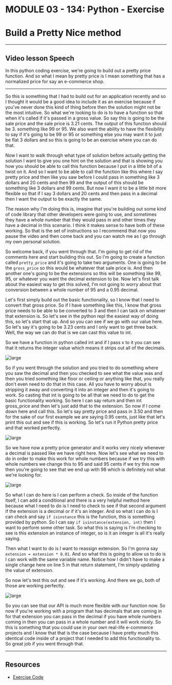 # MODULE 03 - 134: Python - Exercise

# Build a Pretty Nice method

---

## Video lesson Speech

In this python coding exercise, we're going to build out a pretty price 
function. And so what I mean by pretty price is I mean something that 
has a normalized price for say an e-commerce shop.

****

So this is something that I had to build out 
for an application recently and so I thought it would be a good idea to 
include it as an exercise because if you've never done this kind of 
thing before then the solution might not be the most intuitive. So what 
we're looking to do is to have a function so that when it's called if 
it's passed in a gross value. So say this is going to be the sale price 
and the sale price is 3.21 cents. The output of this function should be 
3. something like 99 or 95. We also want the ability to have the 
flexibility to say if it's going to be 99 or 95 or something else you 
may want it to just be flat 3 dollars and so this is going to be an 
exercise where you can do that.

Now I want to walk through what type of solution before actually 
getting the solution I want to give you one hint on the solution and 
that is showing you how you should be able to call this function because
 I put in a little bit of a twist on it. And so I want to be able to 
call the function like this where I say pretty price and then like you 
saw before I could pass in something like 3 dollars and 20 cents and 
then 99 and the output of this should be something like 3 dollars and 99
 cents. But now I want it to be a little bit more flexible so that if I 
say 3 dollars and 20 cents and then pass in a decimal then I want the 
output to be exactly the same.

The reason why I'm doing this is, imagine that you're building out 
some kind of code library that other developers were going to use, and 
sometimes they have a whole number that they would pass in and other 
times they have a decimal in this scenario. I think it makes sense to 
have both of these working. So that is the set of instructions so I 
recommend that now you pause the video and then come back and you can 
watch me as I go through my own personal solution.

So welcome back, if you went through that. I'm going to get rid of 
the comments here and start building this out. So I'm going to create a 
function called `pretty_price` and it's going to take two arguments. One is going to be the `gross_price` so this would be whatever that sale price is. And then another one's 
going to be the extensions so this will be something like 99, 95, or 
whatever you want the decimal extension to be. Now let's first talk 
about the easiest way to get this solved, I'm not going to worry about 
that conversion between a whole number of 95 and a 0.95 decimal.

Let's first simply build out the basic functionality, so I know that I
 need to convert that gross price. So if I have something like this, I 
know that gross price needs to be able to be converted to 3 and then I 
can tack on whatever that extension is. So let's see in the python repl 
the easiest way of doing this, so let's start that up. And so you can 
see if we go with our value here. So let's say it's going to be 3.23 
cents and I only want to get three back. Well, the way we can do that is
 we can cast this value to int.

So we have a function in python called int and if I pass x to it you 
can see that it returns the integer value which means it strips out all 
of the decimals.

![large](https://s3-us-west-2.amazonaws.com/images-devcamp/Python+Coding+Exercises/Mathematical+Computation/Build+a+Pretty+Price+Method+in+Python+%23+1700/image11.png)

So if you went through the solution and you tried to do something 
where you saw the decimal and then you checked to see what the value was
 and then you tried something like floor or ceiling or anything like 
that, you really don't even need to do that in this case. All you have 
to worry about is stripping it away and converting it into an integer 
and then it's going to work. So casting that int is going to be all that
 we need to do to get the basic functionality working. So here I can say
 return and then int gross_price and then let's just add that to the 
extension. So now if I come down here and call this. So let's say pretty
 price and pass in 3.50 and then for the sake of our first example we 
are saying 0.95 cents, just like that let's print this out and see if 
this is working. So let's run it Python pretty price and that worked 
perfectly.

![large](https://s3-us-west-2.amazonaws.com/images-devcamp/Python+Coding+Exercises/Mathematical+Computation/Build+a+Pretty+Price+Method+in+Python+%23+1700/image12.png)

So we have now a pretty price generator and it works very nicely 
whenever a decimal is passed like we have right here. Now let's see what
 we need to do in order to make this work for whole numbers because if 
we try this with whole numbers we change this to 95 and said 95 cents if
 we try this now then you're going to see that we end up with 98 which 
is definitely not what we're looking for.

![large](https://s3-us-west-2.amazonaws.com/images-devcamp/Python+Coding+Exercises/Mathematical+Computation/Build+a+Pretty+Price+Method+in+Python+%23+1700/image13.png)

So what I can do here is I can perform a check. So inside of the 
function itself, I can add a conditional and there is a very helpful 
method here because what I need to do is I need to check to see if that 
second argument if the extension is a decimal or if it's an integer. And
 so what I can do is I can check and say `if isinstance` this is the function, this is something provided by python. So I can say `if isinstance(extension, int)` then I want to perform some other task. So what this is saying is I'm 
checking to see is this extension an instance of integer, so is it an 
integer is all it's really saying.

Then what I want to do is I want to reassign extension. So I'm gonna say `extension = extension * 0.01`.
 And so what this is going to allow us to do is I can work with the same
 variable name. Notice how I didn't have to make a single change here on
 line 5 in that return statement, I'm simply updating the value of 
extension.

So now let's test this out and see if it's working. And there we go, both of those are working perfectly.

![large](https://s3-us-west-2.amazonaws.com/images-devcamp/Python+Coding+Exercises/Mathematical+Computation/Build+a+Pretty+Price+Method+in+Python+%23+1700/image14.png)

So you can see that our API is much more flexible with our function 
now. So now if you're working with a program that has decimals that are 
coming in for that extension you can pass in the decimal if you have 
whole numbers coming in then you can pass in a whole number and it will 
work nicely. So this is something that you could use in your own 
real-life e-commerce projects and I know that that is the case because I
 have pretty much this identical code inside of a project that I needed 
to add this functionality to. So great job if you went through that.

****

## Resources

- [Exercise Code](https://github.com/jordanhudgens/python-exercises/blob/master/mathematical_computation/pretty_price.py)
